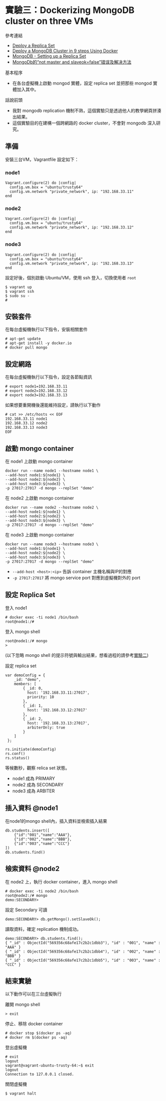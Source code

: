 # 實驗三：Dockerizing MongoDB cluster on three VMs

參考連結
- [Deploy a Replica Set](https://docs.mongodb.org/manual/tutorial/deploy-replica-set/)
- [Deploy a MongoDB Cluster in 9 steps Using Docker](https://medium.com/@gargar454/deploy-a-mongodb-cluster-in-steps-9-using-docker-49205e231319#.tuztjshnt)
- [MongoDB - Setting up a Replica Set](https://gist.github.com/leommoore/6742850)
- [MongoDb的“not master and slaveok=false”错误及解决方法](http://www.blogdaren.com/m/?post=2158)

基本程序
- 在各台虛擬機上啟動 mongod 實體，設定 replica set 並把那些 mongod 實體加入其中。

話說前頭
- 我對 mongodb replication 機制不熟，這個實驗只是透過他人的教學網頁拼湊出結果。
- 這個實驗目的在建構一個跨網路的 docker cluster，不會對 mongodb 深入研究。

## 準備

安裝三台VM，Vagrantfile 設定如下：

### node1
```
Vagrant.configure(2) do |config|
  config.vm.box = "ubuntu/trusty64"
  config.vm.network "private_network", ip: "192.168.33.11"
end
```

### node2
```
Vagrant.configure(2) do |config|
  config.vm.box = "ubuntu/trusty64"
  config.vm.network "private_network", ip: "192.168.33.12"
end
```

### node3
```
Vagrant.configure(2) do |config|
  config.vm.box = "ubuntu/trusty64"
  config.vm.network "private_network", ip: "192.168.33.13"
end
```

設定好後，個別啟動 Ubuntu/VM，使用 ssh 登入，切換使用者 ```root```
```
$ vagrant up
$ vagrant ssh
$ sudo su -
#
```

## 安裝套件

在每台虛擬機執行以下指令，安裝相關套件
```
# apt-get update
# apt-get install -y docker.io
# docker pull mongo
```

## 設定網路

在每台虛擬機執行以下指令，設定各節點資訊
```
# export node1=192.168.33.11
# export node2=192.168.33.12
# export node3=192.168.33.13
```

如果想要重開機後還能維持設定，請執行以下動作
```
# cat >> /etc/hosts << EOF
192.168.33.11 node1
192.168.33.12 node2
192.168.33.13 node3
EOF
```

## 啟動 mongo container

在 node1 上啟動 mongo container
```
docker run --name node1 --hostname node1 \
--add-host node1:${node1} \
--add-host node2:${node2} \
--add-host node3:${node3} \
-p 27017:27017 -d mongo --replSet "demo"
```

在 node2 上啟動 mongo container
```
docker run --name node2 --hostname node2 \
--add-host node1:${node1} \
--add-host node2:${node2} \
--add-host node3:${node3} \
-p 27017:27017 -d mongo --replSet "demo"
```

在 node3 上啟動 mongo container
```
docker run --name node3 --hostname node3 \
--add-host node1:${node1} \
--add-host node2:${node2} \
--add-host node3:${node3} \
-p 27017:27017 -d mongo --replSet "demo"
```

- ```--add-host <host>:<ip>``` 告訴 container 主機名稱與IP的對應
- ```-p 27017:27017``` 將 mongo service port 對應到虛擬機對外的 port

## 設定 Replica Set

登入 node1
```
# docker exec -ti node1 /bin/bash
root@node1:/#
```

登入 mongo shell
```
root@node1:/# mongo
>
```

(以下忽略 mongo shell 的提示符號與輸出結果，想看過程的請參考[實驗二](experiment2.md))

設定 replica set
```
var demoConfig = { 
    _id: "demo", 
    members: [
        { _id: 0, 
          host: '192.168.33.11:27017', 
          priority: 10
        },
        { _id: 1, 
          host: '192.168.33.12:27017'
        }, 
        { _id: 2, 
          host: '192.168.33.13:27017', 
          arbiterOnly: true
        }
    ] 
 };

rs.initiate(demoConfig)
rs.conf()
rs.status()
```

等候數秒，觀察 relica set 狀態。
- node1 成為 PRIMARY
- node2 成為 SECONDARY
- node3 成為 ARBITER

## 插入資料 @node1

在node1的mongo shell內，插入資料並檢索插入結果
```
db.students.insert([
	{"id":"001","name":"AAA"},
	{"id":"002","name":"BBB"},
	{"id":"003","name":"CCC"}
])
db.students.find()
```

## 檢索資料 @node2

在 node2 上，執行 docker container，進入 mongo shell
```
# docker exec -ti node2 /bin/bash
root@node2:/# mongo
demo:SECONDARY>
```

設定 Secondary 可讀
```
demo:SECONDARY> db.getMongo().setSlaveOk();
```

讀取資料，確定 replication 機制成功。
```
demo:SECONDARY> db.students.find();
{ "_id" : ObjectId("569356c68afe17c2b2c1dbb3"), "id" : "001", "name" : "AAA" }
{ "_id" : ObjectId("569356c68afe17c2b2c1dbb4"), "id" : "002", "name" : "BBB" }
{ "_id" : ObjectId("569356c68afe17c2b2c1dbb5"), "id" : "003", "name" : "CCC" }
```

## 結束實驗

以下動作可以在三台虛擬執行

離開 mongo shell
```
> exit
```

停止、移除 docker container
```
# docker stop $(docker ps -aq)
# docker rm $(docker ps -aq)
```

登出虛擬機
```
# exit
logout
vagrant@vagrant-ubuntu-trusty-64:~$ exit
logout
Connection to 127.0.0.1 closed.
```

關閉虛擬機
```
$ vagrant halt
```
